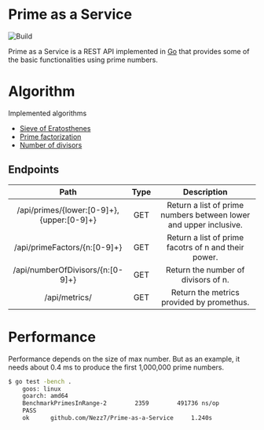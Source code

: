 Prime as a Service
=========
![Build](https://github.com/Nezz7/Prime-as-a-Service/workflows/Build/badge.svg)


Prime as a Service is a REST API implemented in [Go](http://golang.org) that provides some of the basic functionalities using prime numbers.


# Algorithm
Implemented algorithms
* [Sieve of Eratosthenes](https://cp-algorithms.com/algebra/sieve-of-eratosthenes.html) 
* [Prime factorization](https://cp-algorithms.com/algebra/factorization.html) 
* [Number of divisors](https://cp-algorithms.com/algebra/divisors.html) 

## Endpoints

| Path     |  Type        | Description        | 
|:-------------:|:-------------:|:-------------:|
| /api/primes/{lower:[0-9]+},{upper:[0-9]+} | GET | Return a list of prime numbers between lower and upper inclusive.|
| /api/primeFactors/{n:[0-9]+}              | GET | Return a list of prime facotrs of n and their power.  | 
| /api/numberOfDivisors/{n:[0-9]+}          | GET | Return the number of divisors of n.  | 
| /api/metrics/                             | GET | Return the metrics provided by promethus.  | 


# Performance
Performance depends on the size of max number. But as an example, it needs about 0.4 ms to produce the first 1,000,000 prime numbers.

```bash
$ go test -bench .  
    goos: linux
    goarch: amd64
    BenchmarkPrimesInRange-2   	    2359	    491736 ns/op
    PASS
    ok  	github.com/Nezz7/Prime-as-a-Service	    1.240s
```






